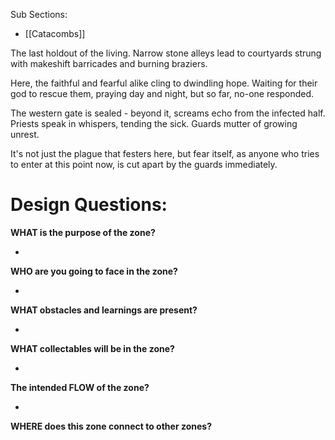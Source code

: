
Sub Sections:
- [[Catacombs]]

The last holdout of the living. Narrow stone alleys lead to courtyards strung with makeshift barricades and burning braziers.

Here, the faithful and fearful alike cling to dwindling hope. Waiting for their god to rescue them, praying day and night, but so far, no-one responded.

The western gate is sealed - beyond it, screams echo from the infected half. Priests speak in whispers, tending the sick. Guards mutter of growing unrest.

It's not just the plague that festers here, but fear itself, as anyone who tries to enter at this point now, is cut apart by the guards immediately.



# Design Questions:

**WHAT is the purpose of the zone?**

- 


**WHO are you going to face in the zone?**

- 


**WHAT obstacles and learnings are present?**

- 


**WHAT collectables will be in the zone?**

- 


**The intended FLOW of the zone?**

- 


**WHERE does this zone connect to other zones?**